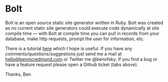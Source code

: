 # Bolt
Bolt is an open source static site generator written in Ruby. Bolt was created as no current static site generators could execute code dynamically at site compile time &mdash; with Bolt at compile time you can pull in records from your database, make http requests, prompt the user for information, etc.

There is a tutorial [here](http://benofsky.github.com/bolt/tutorial.html) which I hope is useful. If you have any comments/questions/suggestions just send me a mail at hello@benmcredmond.com or Twitter me @benofsky. If you find a bug or have a feature request please open a Github ticket (tabs above).

Thanks,
Ben